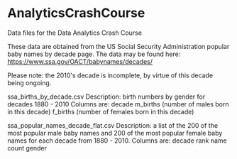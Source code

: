 # AnalyticsCrashCourse
Data files for the Data Analytics Crash Course

These data are obtained from the US Social Security Administration popular baby names by decade page.
The data may be found here:  https://www.ssa.gov/OACT/babynames/decades/

Please note:  the 2010's decade is incomplete, by virtue of this decade being ongoing.

ssa_births_by_decade.csv 
Description:  birth numbers by gender for decades 1880 - 2010
Columns are:
	decade
	m_births (number of males born in this decade)
	f_births (number of females born in this decade)

ssa_popular_names_decade_flat.csv 
Description:  a list of the 200 of the most popular male baby names and 200 of the most popular female baby names for each decade from 1880 - 2010. 
Columns are:
	  decade
	  rank
	  name
	  count
	  gender
